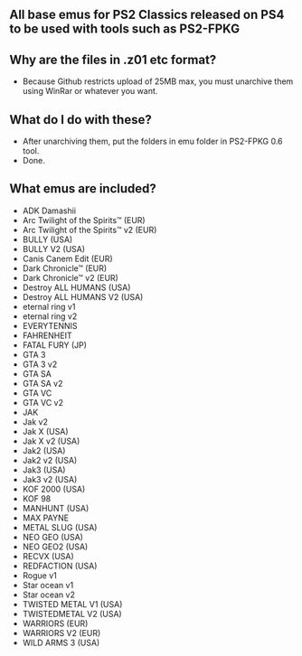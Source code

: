 ## All base emus for PS2 Classics released on PS4 to be used with tools such as PS2-FPKG

## Why are the files in .z01 etc format?

* Because Github restricts upload of 25MB max, you must unarchive them using WinRar or whatever you want.

## What do I do with these?

* After unarchiving them, put the folders in emu folder in PS2-FPKG 0.6 tool.
* Done.

## What emus are included?

* ADK Damashii
* Arc Twilight of the Spirits™ (EUR)
* Arc Twilight of the Spirits™ v2 (EUR)
* BULLY (USA)
* BULLY V2 (USA)
* Canis Canem Edit (EUR)
* Dark Chronicle™ (EUR)
* Dark Chronicle™ v2 (EUR)
* Destroy ALL HUMANS (USA)
* Destroy ALL HUMANS V2 (USA)
* eternal ring v1
* eternal ring v2
* EVERYTENNIS
* FAHRENHEIT
* FATAL FURY (JP)
* GTA 3
* GTA 3 v2
* GTA SA
* GTA SA v2
* GTA VC
* GTA VC v2
* JAK
* Jak v2
* Jak X (USA)
* Jak X v2 (USA)
* Jak2 (USA)
* Jak2 v2 (USA)
* Jak3 (USA)
* Jak3 v2 (USA)
* KOF 2000 (USA)
* KOF 98
* MANHUNT (USA)
* MAX PAYNE
* METAL SLUG (USA)
* NEO GEO (USA)
* NEO GEO2 (USA)
* RECVX (USA)
* REDFACTION (USA)
* Rogue v1
* Star ocean v1
* Star ocean v2
* TWISTED METAL V1 (USA)
* TWISTEDMETAL V2 (USA)
* WARRIORS (EUR)
* WARRIORS V2 (EUR)
* WILD ARMS 3 (USA)
